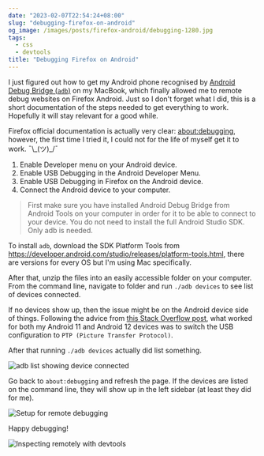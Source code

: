 ```yaml
---
date: "2023-02-07T22:54:24+08:00"
slug: "debugging-firefox-on-android"
og_image: /images/posts/firefox-android/debugging-1280.jpg
tags:
  - css
  - devtools
title: "Debugging Firefox on Android"
---
```


I just figured out how to get my Android phone recognised by [Android Debug Bridge (`adb`)](https://developer.android.com/studio/command-line/adb.html) on my MacBook, which finally allowed me to remote debug websites on Firefox Android. Just so I don't forget what I did, this is a short documentation of the steps needed to get everything to work. Hopefully it will stay relevant for a good while.

Firefox official documentation is actually very clear: [about:debugging](https://firefox-source-docs.mozilla.org/devtools-user/about_colon_debugging/index.html), however, the first time I tried it, I could not for the life of myself get it to work. <span class="kaomoji">¯\\\_(ツ)\_/¯</span>

<ol>
  <li class="no-margin">Enable Developer menu on your Android device.</li>
  <li class="no-margin">Enable USB Debugging in the Android Developer Menu.</li>
  <li class="no-margin">Enable USB Debugging in Firefox on the Android device.</li>
  <li>Connect the Android device to your computer.</li>
</ol>

> First make sure you have installed Android Debug Bridge from Android Tools on your computer in order for it to be able to connect to your device. You do not need to install the full Android Studio SDK. Only adb is needed.

To install `adb`, download the SDK Platform Tools from <a href="https://developer.android.com/studio/releases/platform-tools.html" style="word-break: break-all">https://developer.android.com/studio/releases/platform-tools.html</a>, there are versions for every OS but I'm using Mac specifically.

After that, unzip the files into an easily accessible folder on your computer. From the command line, navigate to folder and run `./adb devices` to see list of devices connected.

If no devices show up, then the issue might be on the Android device side of things. Following the advice from [this Stack Overflow post](https://stackoverflow.com/questions/21170392/my-android-device-does-not-appear-in-the-list-of-adb-devices), what worked for both my Android 11 and Android 12 devices was to switch the USB configuration to `PTP (Picture Transfer Protocol)`.

After that running `./adb devices` actually did list something.

![adb list showing device connected](/images/posts/firefox-android/adb-list.png)

Go back to `about:debugging` and refresh the page. If the devices are listed on the command line, they will show up in the left sidebar (at least they did for me).

<img srcset="/images/posts/firefox-android/setup-480.png 480w, /images/posts/firefox-android/setup-640.png 640w, /images/posts/firefox-android/setup-960.png 960w, /images/posts/firefox-android/setup-1280.png 1280w" sizes="(max-width: 400px) 100vw, (max-width: 960px) 75vw, 640px" src="/images/posts/firefox-android/setup-640.png" alt="Setup for remote debugging">

Happy debugging!

<img srcset="/images/posts/firefox-android/debugging-480.jpg 480w, /images/posts/firefox-android/debugging-640.jpg 640w, /images/posts/firefox-android/debugging-960.jpg 960w, /images/posts/firefox-android/debugging-1280.jpg 1280w" sizes="(max-width: 400px) 100vw, (max-width: 960px) 75vw, 640px" src="/images/posts/firefox-android/debugging-640.jpg" alt="Inspecting remotely with devtools">
